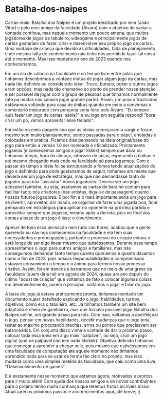 # Batalha-dos-naipes
  Cartas reais: Batalha dos Naipes é um projeto idealizado por mim (João Vitor) e pelo meu amigo da faculdade (Álvaro) com o objetivo de saciar a vontade contínua, mas naquele momento um pouco amena, que muitos jogadores de jogos de tabuleiro, videogame e principalmente jogos de cartas gostariam de fazer: criar e desenvolver seu próprio jogo de cartas. Uma vontade de criança que devido as dificuldades, falta de planejamento e até mesmo falta de conhecimento não tinha nos permitido fazer tal coisa até o momento. Mas isso mudaria no ano de 2023 quando nos conheceríamos. 

  Em um dia de calouro da faculdade e no tempo livre entre aulas que tinhamos descobrimos a vontade mútua de jogar algum jogo da cartas, mas nada tão definido ou considerado ideal. Truco, buraco, poker e outros jogos eram opções, mas nada tão chamativo ao ponto de prender nossa atenção e ser possível de jogar com o grupo de pessoas que tinhamos normalmente (até pq muitas não sabiam jogar grande parte). Assim, um pouco frustrados estávamos voltando para casa de ônibus quando em meio a conversas o comentário misturado com pergunta seria feito pelo Álvaro: "Eu sempre quis fazer um jogo de cartas, sabia?" e eu logo em seguida respondi "bora criar um po, vamos aproveitar esse feriado".
  
  Foi então no meio daquele ano que as ideias começaram a surgir e foram, mesmo sem muito planejamento, sendo passadas para o papel, anotadas e colocadas em prática. Ficamos dias pensando na ideia original/base do jogo para então a versão 1.0 ser nomeada e oficializada. Prontamente jogamos (e convecemos amigos a jogar kkkkk) sempre que dava ou tinhamos tempo, hora do almoço, intervalo de aulas, esperando o ônibus e até mesmo chegando mais cedo na faculdade só para jogarmos. Com o passar do tempo a ideia foi se estruturando e fomos tendo atualizações do jogo e definindo para onde gostariamos de seguir, tinhamos em mente que deveria ser um jogo de estratégia, mas que não demandasse tanto do jogador para não "assustar" novos jogadores. Deveria ser um jogo acessível também, ou seja, usariamos as cartas do baralho comum para facilitar tanto nós criadores (não artistas, diga-se de passagem) quanto nossos futuros jogadores. E por fim e o mais importante seria um jogo para se divertir, aproveitar, dar risada, se orgulhar de fazer uma jogada boa, ficar pensando em estratégias para aplicar no oponente na próxima partida e aproveitar sempre que jogasse, mesmo após a derrota, pois no final das contas a base de um jogo é isso: o divertimento.

  Apesar de toda essa animação nem tudo são flores, acabou que a gente querendo ou não nos conhecemos na faculdade e ela tem suas necessidades e preocupações, portanto o processo de criação estava e está longe de ser algo linear mesmo que quiséssemos. Durante esse tempo apresentamos o jogo para outros amigos e familiares, mas não conseguimos demandar tanto tempo quanto queriamos e quanto dávamos como o fim de 2023, pois nossas responsabilidades e compromissos estavam consumindo o tempo e o ânimo para termos nosso processo criativo. Assim, foi em trancos e barrancos que no meio de uma greve da faculdade (quem diria né) em agosto de 2024, quase um ano depois do último "boost de criação" que voltamos de fato a colocar algumas coisas em desenvolvimento, porém o principal: voltamos a jogar e falar do jogo. 

  A base do jogo já estava praticamente pronta, tinhamos montado um documento super detalhado explicando o jogo, habilidades, turnos, objetivos, como era o tabuleiro, etc. Já tinhamos também um site bem adaptado e cheio de gambiarra, mas que tornava possível jogar Batalha dos Naipes online, um grande passo para nós. Com isso, voltamos a aperfeiçoar o jogo, pensar em novas habilidades, decidir mudanças que o jogo teria, testar ao máximo procurando brechas, erros ou pontos que precisavam ser balanceados. Em conjunto disso vinha a vontade de dar o próximo passo, colocar toda essa ideia em algo mais "palpável", ou seja, criar um jogo digital (que de palpável não tem nada kkkkkk). Objetivo definido tinhamos que começar a aprender a chegar nele, pois mesmo que estivéssemos em uma faculdade de computação até aquele momento não tinhamos aprendido nada para se usar de forma tão clara no projeto, mas isso mudaria como uma simples matéria da faculdade, que caiu como uma luva, "Desenvolvimento de games".   

  E é exatamente nesse momento que estamos agora, motivados e prontos para ir muito além! Com ajuda dos nossos amigos e de novos contribuintes para o projeto tenho muita confiança que teremos frutos incríveis disso! Atualizarei os próximos passos e acontecimentos aqui, até breve; :) 
  

